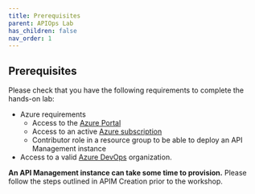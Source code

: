 ```yaml
---
title: Prerequisites
parent: APIOps Lab
has_children: false
nav_order: 1
---
```


## Prerequisites
Please check that you have the following requirements to complete the hands-on lab:

- Azure requirements
  - Access to the [Azure Portal](https://www.portal.azure.com)
  - Access to an active [Azure subscription](https://portal.azure.com/#blade/Microsoft_Azure_Billing/SubscriptionsBlade)
  - Contributor role in a resource group to be able to deploy an API Management instance
- Access to a valid [Azure DevOps](https://dev.azure.com) organization.

**An API Management instance can take some time to provision.** Please follow the steps outlined in APIM Creation prior to the workshop.